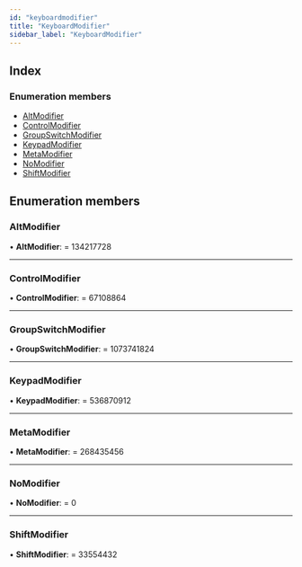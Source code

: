 ```yaml
---
id: "keyboardmodifier"
title: "KeyboardModifier"
sidebar_label: "KeyboardModifier"
---
```


## Index

### Enumeration members

* [AltModifier](keyboardmodifier.md#altmodifier)
* [ControlModifier](keyboardmodifier.md#controlmodifier)
* [GroupSwitchModifier](keyboardmodifier.md#groupswitchmodifier)
* [KeypadModifier](keyboardmodifier.md#keypadmodifier)
* [MetaModifier](keyboardmodifier.md#metamodifier)
* [NoModifier](keyboardmodifier.md#nomodifier)
* [ShiftModifier](keyboardmodifier.md#shiftmodifier)

## Enumeration members

###  AltModifier

• **AltModifier**: = 134217728

___

###  ControlModifier

• **ControlModifier**: = 67108864

___

###  GroupSwitchModifier

• **GroupSwitchModifier**: = 1073741824

___

###  KeypadModifier

• **KeypadModifier**: = 536870912

___

###  MetaModifier

• **MetaModifier**: = 268435456

___

###  NoModifier

• **NoModifier**: = 0

___

###  ShiftModifier

• **ShiftModifier**: = 33554432
